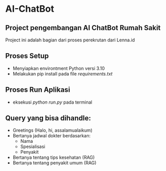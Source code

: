 # AI-ChatBot
## Project pengembangan AI ChatBot Rumah Sakit
Project ini adalah bagian dari proses perekrutan dari Lenna.id

## Proses Setup
- Menyiapkan environtment Python versi 3.10
- Melakukan pip install pada file *requirements.txt*

## Proses Run Aplikasi
- eksekusi *python run.py* pada terminal

## Query yang bisa dihandle:
- Greetings (Halo, hi, assalamualaikum)
- Bertanya jadwal dokter berdasarkan:
    - Nama 
    - Spesialisasi
    - Penyakit
- Bertanya tentang tips kesehatan (RAG)
- Bertanya tentang penyakit umum (RAG)
